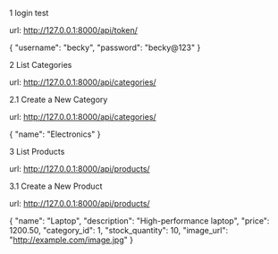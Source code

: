 1 login test

 url: http://127.0.0.1:8000/api/token/

{
  "username": "becky",
  "password": "becky@123"
}


2 List Categories

url: http://127.0.0.1:8000/api/categories/



2.1 Create a New Category

url: http://127.0.0.1:8000/api/categories/

{
  "name": "Electronics"
}



3 List Products

url: http://127.0.0.1:8000/api/products/


3.1 Create a New Product

url: http://127.0.0.1:8000/api/products/


{
  "name": "Laptop",
  "description": "High-performance laptop",
  "price": 1200.50,
  "category_id": 1,
  "stock_quantity": 10,
  "image_url": "http://example.com/image.jpg"
}
